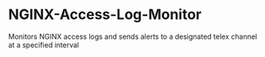 # NGINX-Access-Log-Monitor
Monitors NGINX access logs and sends alerts to a designated telex channel at a specified interval
